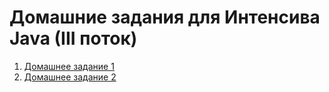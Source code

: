 # Домашние задания для Интенсива Java (III поток)

1. [Домашнее задание 1](https://github.com/13tom13/coworking-service/pull/1)
2. [Домашнее задание 2](https://github.com/13tom13/coworking-service/pull/3)